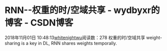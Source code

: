 # RNN--权重的时/空域共享 - wydbyxr的博客 - CSDN博客
2018年11月01日 10:48:13[whitenightwu](https://me.csdn.net/wydbyxr)阅读数：278
权重的时/空域共享
weight-sharing is a key in DL, RNN shares weights temporally.
